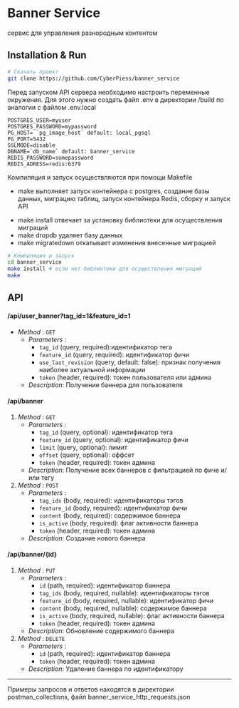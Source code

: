 # Banner Service
сервис для управления разнородным контентом

## Installation & Run
```bash
# Скачать проект
git clone https://github.com/CyberPiess/banner_service
```
Перед запуском API сервера необходимо настроить переменные окружения. Для этого нужно создать файл .env в директории /build по аналогии с файлом .env.local 
```.env
POSTGRES_USER=myuser
POSTGRES_PASSWORD=mypassword
PG_HOST= `pg_image_host` default: local_pgsql
PG_PORT=5432
SSLMODE=disable
DBNAME=`db_name` default: banner_service
REDIS_PASSWORD=somepassword
REDIS_ADRESS=redis:6379
```
Компиляция и запуск осуществляются при помощи Makefile

* make выполняет запуск контейнера с postgres, создание базы данных, миграцию таблиц, запуск контейнера Redis, сборку и запуск API
- make install отвечает за установку библиотеки для осуществления миграций
- make dropdb удаляет базу данных
- make migratedown откатывает изменения внесенные миграцией

```bash
# Компиляция и запуск
cd banner_service
make install # если нет библиотеки для осуществления миграций
make
```

## API

#### /api/user_banner?tag_id=1&feature_id=1
- *Method* : `GET`
    - *Parameters* :
      - `tag_id` (query, required):идентификатор тега
      - `feature_id` (query, required): идентификатор фичи
      - `use_last_revision` (query, default: false): признак получения наиболее актуальной информации
      - `token` (header, required): токен пользователя или админа
    - *Description*: Получение баннера для пользователя
  
#### /api/banner
1. *Method* : `GET`
    - *Parameters* :
      - `tag_id` (query, optional): идентификатор тега
      - `feature_id` (query, optional): идентификатор фичи
      - `limit` (query, optional): лимит
      - `offset` (query, optional): оффсет
      - `token` (header, required): токен админа
    - *Description*:  Получение всех баннеров c фильтрацией по фиче и/или тегу
2. *Method* : `POST`
    - *Parameters* :
      - `tag_ids` (body, required): идентификаторы тэгов
      - `feature_id` (body, required): идентификатор фичи
      - `content` (body, required): cодержимое баннера
      - `is_active` (body, required): флаг активности баннера
      - `token` (header, required): токен админа
    - *Description*:  Создание нового баннера

#### /api/banner/{id}
1. *Method* : `PUT`
    - *Parameters* :
      - `id` (path, required): идентификатор баннера
      - `tag_ids` (body, required, nullable): идентификаторы тэгов
      - `feature_id` (body, required, nullable): идентификатор фичи
      - `content` (body, required, nullable): cодержимое баннера
      - `is_active` (body, required, nullable): флаг активности баннера
      - `token` (header, required): токен админа
    - *Description*:  Обновление содержимого баннера
2. *Method* : `DELETE`
    - *Parameters* :
      - `id` (path, required): идентификатор баннера
      - `token` (header, required): токен админа
    - *Description*:  Удаление баннера по идентификатору

  ----
Примеры запросов и ответов находятся в директории postman_collections, файл banner_service_http_requests.json
